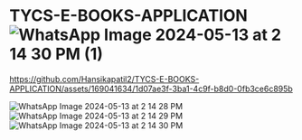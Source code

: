 # TYCS-E-BOOKS-APPLICATION![WhatsApp Image 2024-05-13 at 2 14 30 PM (1)](https://github.com/Hansikapatil2/TYCS-E-BOOKS-APPLICATION/assets/169041634/3315c72c-288e-449b-a114-829094220955)


https://github.com/Hansikapatil2/TYCS-E-BOOKS-APPLICATION/assets/169041634/1d07ae3f-3ba1-4c9f-b8d0-0fb3ce6c895b

![WhatsApp Image 2024-05-13 at 2 14 28 PM](https://github.com/Hansikapatil2/TYCS-E-BOOKS-APPLICATION/assets/169041634/aa2f3b35-6327-4963-b88b-6d93f543229a)
![WhatsApp Image 2024-05-13 at 2 14 29 PM](https://github.com/Hansikapatil2/TYCS-E-BOOKS-APPLICATION/assets/169041634/cfa2a769-b9b6-448c-9877-c331cbab87cb)
![WhatsApp Image 2024-05-13 at 2 14 30 PM](https://github.com/Hansikapatil2/TYCS-E-BOOKS-APPLICATION/assets/169041634/c11b08e8-40b8-45ba-8f98-8fe8839ff033)
